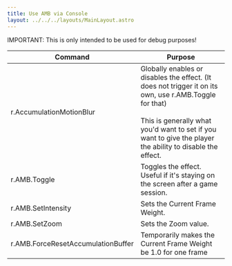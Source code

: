 ```yaml
---
title: Use AMB via Console
layout: ../../../layouts/MainLayout.astro
---
```


IMPORTANT: This is only intended to be used for debug purposes!

| Command | Purpose |
| ------- | ------- |
| r.AccumulationMotionBlur | Globally enables or disables the effect. (It does not trigger it on its own, use r.AMB.Toggle for that)<br><br>This is generally what you'd want to set if you want to give the player the ability to disable the effect. |
| r.AMB.Toggle | Toggles the effect. Useful if it's staying on the screen after a game session. |
| r.AMB.SetIntensity | Sets the Current Frame Weight. |
| r.AMB.SetZoom | Sets the Zoom value. |
| r.AMB.ForceResetAccumulationBuffer | Temporarily makes the Current Frame Weight be 1.0 for one frame |